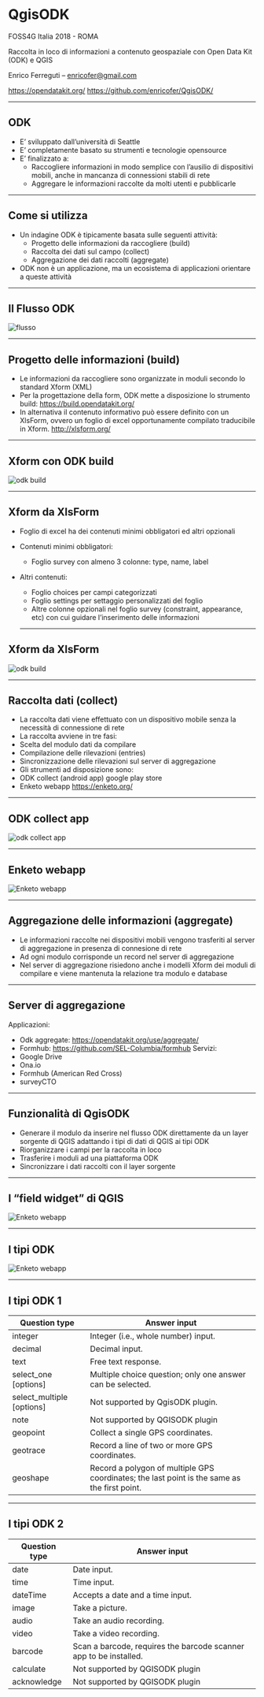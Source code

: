QgisODK
===

FOSS4G Italia 2018 - ROMA

Raccolta in loco di informazioni a contenuto geospaziale con Open Data Kit (ODK) e QGIS 

Enrico Ferreguti – enricofer@gmail.com

https://opendatakit.org/
https://github.com/enricofer/QgisODK/

---

## ODK

- E’ sviluppato dall’università di Seattle
- E’ completamente basato su strumenti e tecnologie opensource
- E’ finalizzato a:
  - Raccogliere informazioni in modo semplice con l’ausilio di dispositivi mobili, anche in mancanza di connessioni stabili di rete
  - Aggregare le informazioni raccolte da molti utenti e pubblicarle

---

## Come si utilizza

- Un indagine ODK è tipicamente basata sulle seguenti attività:
  - Progetto delle informazioni da raccogliere  (build)
  - Raccolta dei dati sul campo (collect)
  - Aggregazione dei dati raccolti (aggregate)
- ODK non è un applicazione, ma un ecosistema di applicazioni orientare a queste attività

---

## Il Flusso ODK

![flusso](https://camo.githubusercontent.com/76d406ed2647972ef7b84bfc1f344db2c3b0287e/687474703a2f2f70726f6772616d732e676f6f6472657475726e2e6f72672e61752f77702d636f6e74656e742f75706c6f6164732f73697465732f31352f323031352f30352f4f444b2d50726f636573732d4e65772d31303234783537362e706e67)

---


## Progetto delle informazioni  (build)

- Le informazioni da raccogliere sono organizzate in moduli secondo lo standard Xform (XML)
- Per la progettazione della form, ODK mette a disposizione lo strumento build: https://build.opendatakit.org/
- In alternativa il contenuto informativo può essere definito con un XlsForm, ovvero un foglio di excel opportunamente compilato traducibile in Xform. http://xlsform.org/

---

## Xform con ODK build

![odk build](./doc/odk_build.png)

---

## Xform da XlsForm

- Foglio di excel ha dei contenuti minimi obbligatori ed altri opzionali
- Contenuti minimi obbligatori:
  - Foglio survey con almeno 3 colonne: type, name, label
- Altri contenuti:
  - Foglio choices per campi categorizzati
  - Foglio settings per settaggio personalizzati del foglio
  - Altre colonne opzionali nel foglio survey (constraint, appearance, etc) con cui guidare l’inserimento delle informazioni
  
  ---
  
## Xform da XlsForm

![odk build](./doc/xls_form_example1.png)

---

## Raccolta dati (collect)

- La raccolta dati viene effettuato con un dispositivo mobile senza la necessità di connessione di rete
- La raccolta avviene in tre fasi:
 - Scelta del modulo dati da compilare
 - Compilazione delle rilevazioni (entries)
 - Sincronizzazione delle rilevazioni sul server di aggregazione
- Gli strumenti ad disposizione sono:
 - ODK collect (android app) google play store
 - Enketo webapp https://enketo.org/

---

## ODK collect app

![odk collect app](./doc/15-odk-collect0.png)

---

## Enketo webapp

![Enketo webapp](./doc/enketo01.png)

---

## Aggregazione delle informazioni (aggregate)

- Le informazioni raccolte nei dispositivi mobili vengono trasferiti al server di aggregazione in presenza di connesione di rete
- Ad ogni modulo corrisponde un record nel server di aggregazione
- Nel server di aggregazione risiedono anche i modelli Xform dei moduli di compilare e viene mantenuta la relazione tra modulo e database

---

## Server di aggregazione

Applicazioni:
- Odk aggregate: https://opendatakit.org/use/aggregate/
- Formhub: https://github.com/SEL-Columbia/formhub
Servizi:
- Google Drive
- Ona.io
- Formhub (American Red Cross)
- surveyCTO

---

## Funzionalità di QgisODK

- Generare il modulo da inserire nel flusso ODK direttamente da un layer sorgente di QGIS adattando i tipi di dati di QGIS ai tipi ODK
- Riorganizzare i campi per la raccolta in loco
- Trasferire i moduli  ad una piattaforma ODK
- Sincronizzare i dati raccolti con il layer sorgente

---

## I  “field widget” di QGIS

![Enketo webapp](./doc/0-qgis-props-fields.png)

---

## I tipi ODK

![Enketo webapp](./doc/enketo01.png)

---

## I tipi ODK 1

| Question type  | Answer input  |
| -------------- | ------------- |
| integer        | Integer (i.e., whole number) input. |
| decimal        | Decimal input. |
| text | Free text response.</td> |
| select_one [options] | Multiple choice question; only one answer can be selected. | 
| select_multiple [options] | Not supported by QgisODK plugin. |
| note | Not supported by QGISODK plugin | 
| geopoint | Collect a single GPS coordinates. |
| geotrace | Record a line of two or more GPS coordinates. |
| geoshape | Record a polygon of multiple GPS coordinates; the last point is the same as the first point.|

---

## I tipi ODK 2

| Question type  | Answer input  |
| -------------- | ------------- |
| date | Date input. | 
| time | Time input. | 
| dateTime | Accepts a date and a time input. |
| image | Take a picture. | 
| audio | Take an audio recording. | 
| video | Take a video recording. | 
| barcode | Scan a barcode, requires the barcode scanner app to be installed. | 
| calculate | Not supported by QGISODK plugin | 
| acknowledge| Not supported by QGISODK plugin | 